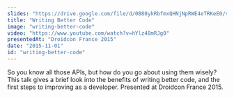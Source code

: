 ```yaml
---
slides: "https://drive.google.com/file/d/0B80ykRbfmxQHNjNpRWE4eTRKeE0/view"
title: "Writing Better Code"
image: "writing-better-code"
video: "https://www.youtube.com/watch?v=hYlz48mRJg0"
presentedAt: "Droidcon France 2015"
date: "2015-11-01"
id: "writing-better-code"
---
```

So you know all those APIs, but how do you go about using them wisely? This talk gives a brief look into the benefits of writing better code, and the first steps to improving as a developer. Presented at Droidcon France 2015.
